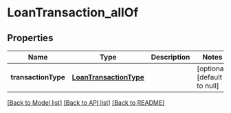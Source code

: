 # LoanTransaction_allOf
## Properties

| Name | Type | Description | Notes |
|------------ | ------------- | ------------- | -------------|
| **transactionType** | [**LoanTransactionType**](LoanTransactionType.md) |  | [optional] [default to null] |

[[Back to Model list]](../README.md#documentation-for-models) [[Back to API list]](../README.md#documentation-for-api-endpoints) [[Back to README]](../README.md)

